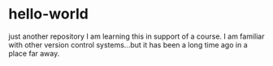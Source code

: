 # hello-world
just another repository
I am learning this in support of a course.  I am familiar with other version control systems...but it has been 
a long time ago in a place far away.
